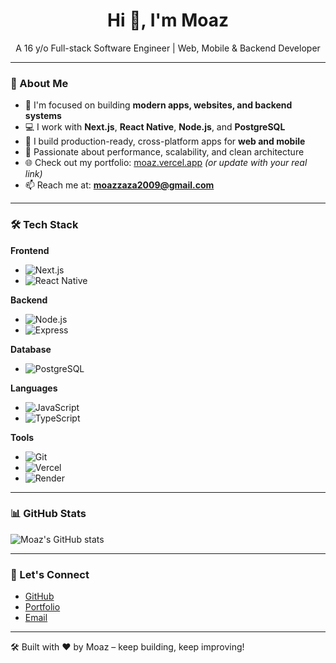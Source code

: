 <h1 align="center">Hi 👋, I'm Moaz</h1>
<p align="center">A 16 y/o Full-stack Software Engineer | Web, Mobile & Backend Developer</p>

---

### 💼 About Me

- 🧠 I'm focused on building **modern apps, websites, and backend systems**
- 💻 I work with **Next.js**, **React Native**, **Node.js**, and **PostgreSQL**
- 📱 I build production-ready, cross-platform apps for **web and mobile**
- 🎯 Passionate about performance, scalability, and clean architecture
- 🌐 Check out my portfolio: [moaz.vercel.app](https://moaz.vercel.app) *(or update with your real link)*
- 📫 Reach me at: **moazzaza2009@gmail.com**

---

### 🛠 Tech Stack

**Frontend**
- ![Next.js](https://img.shields.io/badge/-Next.js-black?style=flat-square&logo=next.js)
- ![React Native](https://img.shields.io/badge/-React%20Native-20232A?style=flat-square&logo=react)

**Backend**
- ![Node.js](https://img.shields.io/badge/-Node.js-339933?style=flat-square&logo=node.js)
- ![Express](https://img.shields.io/badge/-Express-black?style=flat-square&logo=express)

**Database**
- ![PostgreSQL](https://img.shields.io/badge/-PostgreSQL-336791?style=flat-square&logo=postgresql)

**Languages**
- ![JavaScript](https://img.shields.io/badge/-JavaScript-F7DF1E?style=flat-square&logo=javascript)
- ![TypeScript](https://img.shields.io/badge/-TypeScript-3178C6?style=flat-square&logo=typescript)

**Tools**
- ![Git](https://img.shields.io/badge/-Git-F05032?style=flat-square&logo=git)
- ![Vercel](https://img.shields.io/badge/-Vercel-black?style=flat-square&logo=vercel)
- ![Render](https://img.shields.io/badge/-Render-46E3B7?style=flat-square&logo=render)

---

### 📊 GitHub Stats

![Moaz's GitHub stats](https://github-readme-stats.vercel.app/api?username=moazzaza2009&show_icons=true&theme=tokyonight)

---

### 📎 Let's Connect

- [GitHub](https://github.com/moazzaza2009)  
- [Portfolio](https://moaz.vercel.app)  
- [Email](mailto:moazzaza2009@gmail.com)

---

🛠 Built with ❤️ by Moaz – keep building, keep improving!
